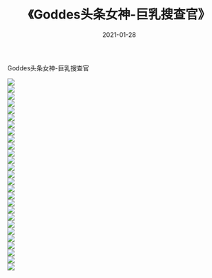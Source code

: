 ﻿---
layout: post
title:  《Goddes头条女神-巨乳搜查官》
date:   2021-01-28
img: http://img.660000.xyz/Sharelink/网络美图/2021/Goddes头条女神-巨乳搜查官/000.jpg
categories: [美女, 清纯, 唯美]
---

Goddes头条女神-巨乳搜查官

  ![](http://img.660000.xyz/Sharelink/网络美图/2021/Goddes头条女神-巨乳搜查官/001.jpg) <br> ![](http://img.660000.xyz/Sharelink/网络美图/2021/Goddes头条女神-巨乳搜查官/002.jpg) <br> ![](http://img.660000.xyz/Sharelink/网络美图/2021/Goddes头条女神-巨乳搜查官/003.jpg) <br> ![](http://img.660000.xyz/Sharelink/网络美图/2021/Goddes头条女神-巨乳搜查官/004.jpg) <br> ![](http://img.660000.xyz/Sharelink/网络美图/2021/Goddes头条女神-巨乳搜查官/005.jpg) <br> ![](http://img.660000.xyz/Sharelink/网络美图/2021/Goddes头条女神-巨乳搜查官/006.jpg) <br> ![](http://img.660000.xyz/Sharelink/网络美图/2021/Goddes头条女神-巨乳搜查官/007.jpg) <br> ![](http://img.660000.xyz/Sharelink/网络美图/2021/Goddes头条女神-巨乳搜查官/008.jpg) <br> ![](http://img.660000.xyz/Sharelink/网络美图/2021/Goddes头条女神-巨乳搜查官/009.jpg) <br> ![](http://img.660000.xyz/Sharelink/网络美图/2021/Goddes头条女神-巨乳搜查官/010.jpg) <br> ![](http://img.660000.xyz/Sharelink/网络美图/2021/Goddes头条女神-巨乳搜查官/011.jpg) <br> ![](http://img.660000.xyz/Sharelink/网络美图/2021/Goddes头条女神-巨乳搜查官/012.jpg) <br> ![](http://img.660000.xyz/Sharelink/网络美图/2021/Goddes头条女神-巨乳搜查官/013.jpg) <br> ![](http://img.660000.xyz/Sharelink/网络美图/2021/Goddes头条女神-巨乳搜查官/014.jpg) <br> ![](http://img.660000.xyz/Sharelink/网络美图/2021/Goddes头条女神-巨乳搜查官/015.jpg) <br> ![](http://img.660000.xyz/Sharelink/网络美图/2021/Goddes头条女神-巨乳搜查官/016.jpg) <br> ![](http://img.660000.xyz/Sharelink/网络美图/2021/Goddes头条女神-巨乳搜查官/017.jpg) <br> ![](http://img.660000.xyz/Sharelink/网络美图/2021/Goddes头条女神-巨乳搜查官/018.jpg) <br> ![](http://img.660000.xyz/Sharelink/网络美图/2021/Goddes头条女神-巨乳搜查官/019.jpg) <br> ![](http://img.660000.xyz/Sharelink/网络美图/2021/Goddes头条女神-巨乳搜查官/020.jpg) <br> ![](http://img.660000.xyz/Sharelink/网络美图/2021/Goddes头条女神-巨乳搜查官/021.jpg) <br> ![](http://img.660000.xyz/Sharelink/网络美图/2021/Goddes头条女神-巨乳搜查官/022.jpg) <br> ![](http://img.660000.xyz/Sharelink/网络美图/2021/Goddes头条女神-巨乳搜查官/023.jpg) <br> ![](http://img.660000.xyz/Sharelink/网络美图/2021/Goddes头条女神-巨乳搜查官/024.jpg) <br> ![](http://img.660000.xyz/Sharelink/网络美图/2021/Goddes头条女神-巨乳搜查官/025.jpg) <br> ![](http://img.660000.xyz/Sharelink/网络美图/2021/Goddes头条女神-巨乳搜查官/026.jpg) <br> ![](http://img.660000.xyz/Sharelink/网络美图/2021/Goddes头条女神-巨乳搜查官/027.jpg) <br>